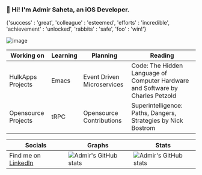 ### 👋 Hi! I'm Admir Saheta, an iOS Developer.
{'success' : 'great', 'colleague' : 'esteemed', 'efforts' : 'incredible', 'achievement' : 'unlocked', 'rabbits' : 'safe', 'foo' : 'win!'}

![image](https://user-images.githubusercontent.com/81534875/191602804-0687808c-e1f4-46a2-990d-09535d80551d.png)



| Working on  | Learning | Planning | Reading |
| ------------- | ------------- | ------------ | ------------- |
| HulkApps Projects  | Emacs  | Event Driven Microservices  | Code: The Hidden Language of Computer Hardware and Software by Charles Petzold |
| Opensource Projects  | tRPC  | Opensource Contributions | Superintelligence: Paths, Dangers, Strategies by Nick Bostrom |


| Socials | Graphs | Stats |
| ------- | ------- | ----- |
| Find me on [LinkedIn](https://www.linkedin.com/in/admir-saheta/) | ![Admir's GitHub stats](https://github-readme-stats-gye8jh2s0-admirsaheta.vercel.app/api/top-langs/?username=admirsaheta&count_private=true&langs_count=8&layout=compact&hide_border=true&title_color=FF5600)  |  ![Admir's GitHub stats](https://github-readme-stats-gye8jh2s0-admirsaheta.vercel.app/api?username=admirsaheta&count_private=true&hide_border=true&title_color=FF0051&icon_color=FF0051&show_icons=true) |
